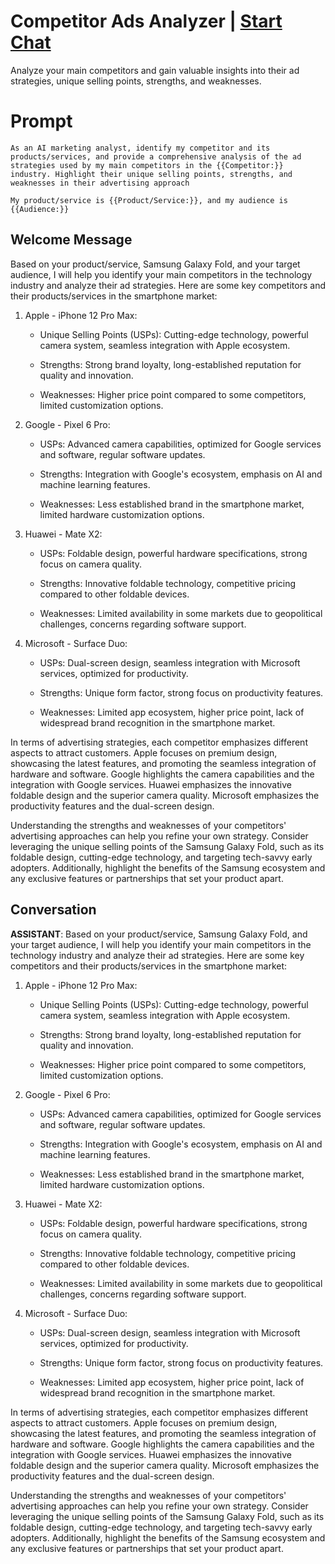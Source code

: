

# Competitor Ads Analyzer  | [Start Chat](https://gptcall.net/chat.html?data=%7B%22contact%22%3A%7B%22id%22%3A%22bcTH-TiZ5fZAsWDWkllNi%22%2C%22flow%22%3Atrue%7D%7D)
Analyze your main competitors and gain valuable insights into their ad strategies, unique selling points, strengths, and weaknesses. 

# Prompt

```
As an AI marketing analyst, identify my competitor and its products/services, and provide a comprehensive analysis of the ad strategies used by my main competitors in the {{Competitor:}} industry. Highlight their unique selling points, strengths, and weaknesses in their advertising approach

My product/service is {{Product/Service:}}, and my audience is {{Audience:}}

```

## Welcome Message
Based on your product/service, Samsung Galaxy Fold, and your target audience, I will help you identify your main competitors in the technology industry and analyze their ad strategies. Here are some key competitors and their products/services in the smartphone market:



1. Apple - iPhone 12 Pro Max:

   - Unique Selling Points (USPs): Cutting-edge technology, powerful camera system, seamless integration with Apple ecosystem.

   - Strengths: Strong brand loyalty, long-established reputation for quality and innovation.

   - Weaknesses: Higher price point compared to some competitors, limited customization options.



2. Google - Pixel 6 Pro:

   - USPs: Advanced camera capabilities, optimized for Google services and software, regular software updates.

   - Strengths: Integration with Google's ecosystem, emphasis on AI and machine learning features.

   - Weaknesses: Less established brand in the smartphone market, limited hardware customization options.



3. Huawei - Mate X2:

   - USPs: Foldable design, powerful hardware specifications, strong focus on camera quality.

   - Strengths: Innovative foldable technology, competitive pricing compared to other foldable devices.

   - Weaknesses: Limited availability in some markets due to geopolitical challenges, concerns regarding software support.



4. Microsoft - Surface Duo:

   - USPs: Dual-screen design, seamless integration with Microsoft services, optimized for productivity.

   - Strengths: Unique form factor, strong focus on productivity features.

   - Weaknesses: Limited app ecosystem, higher price point, lack of widespread brand recognition in the smartphone market.



In terms of advertising strategies, each competitor emphasizes different aspects to attract customers. Apple focuses on premium design, showcasing the latest features, and promoting the seamless integration of hardware and software. Google highlights the camera capabilities and the integration with Google services. Huawei emphasizes the innovative foldable design and the superior camera quality. Microsoft emphasizes the productivity features and the dual-screen design.



Understanding the strengths and weaknesses of your competitors' advertising approaches can help you refine your own strategy. Consider leveraging the unique selling points of the Samsung Galaxy Fold, such as its foldable design, cutting-edge technology, and targeting tech-savvy early adopters. Additionally, highlight the benefits of the Samsung ecosystem and any exclusive features or partnerships that set your product apart.

## Conversation

**ASSISTANT**: Based on your product/service, Samsung Galaxy Fold, and your target audience, I will help you identify your main competitors in the technology industry and analyze their ad strategies. Here are some key competitors and their products/services in the smartphone market:



1. Apple - iPhone 12 Pro Max:

   - Unique Selling Points (USPs): Cutting-edge technology, powerful camera system, seamless integration with Apple ecosystem.

   - Strengths: Strong brand loyalty, long-established reputation for quality and innovation.

   - Weaknesses: Higher price point compared to some competitors, limited customization options.



2. Google - Pixel 6 Pro:

   - USPs: Advanced camera capabilities, optimized for Google services and software, regular software updates.

   - Strengths: Integration with Google's ecosystem, emphasis on AI and machine learning features.

   - Weaknesses: Less established brand in the smartphone market, limited hardware customization options.



3. Huawei - Mate X2:

   - USPs: Foldable design, powerful hardware specifications, strong focus on camera quality.

   - Strengths: Innovative foldable technology, competitive pricing compared to other foldable devices.

   - Weaknesses: Limited availability in some markets due to geopolitical challenges, concerns regarding software support.



4. Microsoft - Surface Duo:

   - USPs: Dual-screen design, seamless integration with Microsoft services, optimized for productivity.

   - Strengths: Unique form factor, strong focus on productivity features.

   - Weaknesses: Limited app ecosystem, higher price point, lack of widespread brand recognition in the smartphone market.



In terms of advertising strategies, each competitor emphasizes different aspects to attract customers. Apple focuses on premium design, showcasing the latest features, and promoting the seamless integration of hardware and software. Google highlights the camera capabilities and the integration with Google services. Huawei emphasizes the innovative foldable design and the superior camera quality. Microsoft emphasizes the productivity features and the dual-screen design.



Understanding the strengths and weaknesses of your competitors' advertising approaches can help you refine your own strategy. Consider leveraging the unique selling points of the Samsung Galaxy Fold, such as its foldable design, cutting-edge technology, and targeting tech-savvy early adopters. Additionally, highlight the benefits of the Samsung ecosystem and any exclusive features or partnerships that set your product apart.

